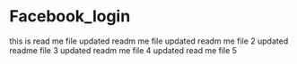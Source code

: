 # Facebook_login
this is read me file
updated readm me file 
updated readm me file 2
updated readme file 3
updated readm me file 4
updated read me file 5

